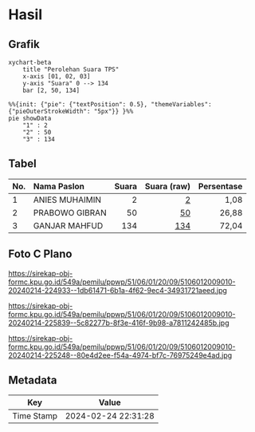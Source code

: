 # Hasil

## Grafik

```mermaid
xychart-beta
    title "Perolehan Suara TPS"
    x-axis [01, 02, 03]
    y-axis "Suara" 0 --> 134
    bar [2, 50, 134]
```

```mermaid
%%{init: {"pie": {"textPosition": 0.5}, "themeVariables": {"pieOuterStrokeWidth": "5px"}} }%%
pie showData
    "1" : 2
    "2" : 50
    "3" : 134
```

## Tabel

| No. | Nama Paslon    | Suara | Suara (raw) | Persentase |
|:--- |:-------------- | -----:| -----------:| ----------:|
| 1   | ANIES MUHAIMIN | 2     | [2][p-1]    | 1,08       |
| 2   | PRABOWO GIBRAN | 50    | [50][p-2]   | 26,88      |
| 3   | GANJAR MAHFUD  | 134   | [134][p-3]  | 72,04      |


[p-1]: https://github.com/gigit-pemilu/pemilu-2024-51-bali/blob/main/pilpres/hitung-suara/sub/51-bali/sub/06-bangli/sub/01-susut/sub/2009-pengiangan/sub/010-tps/sub/paslon-1.txt
[p-2]: https://github.com/gigit-pemilu/pemilu-2024-51-bali/blob/main/pilpres/hitung-suara/sub/51-bali/sub/06-bangli/sub/01-susut/sub/2009-pengiangan/sub/010-tps/sub/paslon-2.txt
[p-3]: https://github.com/gigit-pemilu/pemilu-2024-51-bali/blob/main/pilpres/hitung-suara/sub/51-bali/sub/06-bangli/sub/01-susut/sub/2009-pengiangan/sub/010-tps/sub/paslon-3.txt

## Foto C Plano

https://sirekap-obj-formc.kpu.go.id/549a/pemilu/ppwp/51/06/01/20/09/5106012009010-20240214-224933--1db61471-6b1a-4f62-9ec4-34931721aeed.jpg

https://sirekap-obj-formc.kpu.go.id/549a/pemilu/ppwp/51/06/01/20/09/5106012009010-20240214-225839--5c82277b-8f3e-416f-9b98-a7811242485b.jpg

https://sirekap-obj-formc.kpu.go.id/549a/pemilu/ppwp/51/06/01/20/09/5106012009010-20240214-225248--80e4d2ee-f54a-4974-bf7c-76975249e4ad.jpg


## Metadata

| Key        | Value               |
| ---------- | ------------------- |
| Time Stamp | 2024-02-24 22:31:28 |




